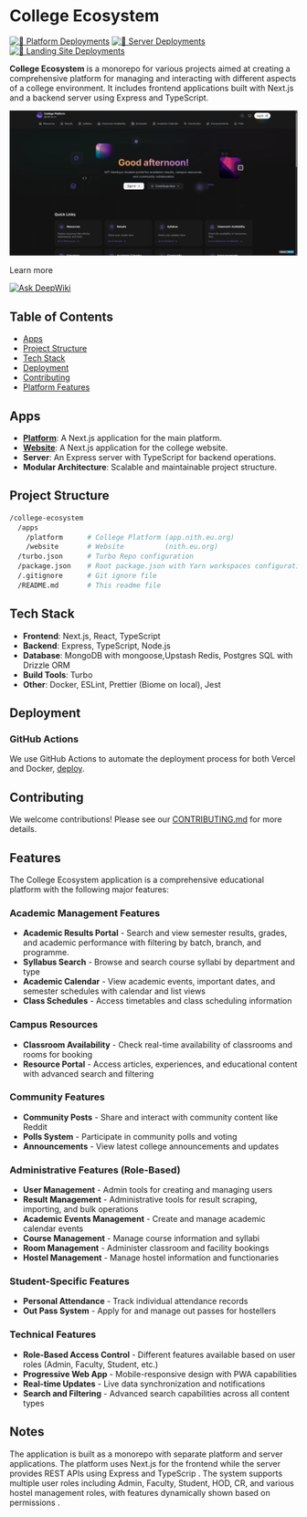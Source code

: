 # College Ecosystem

[![🚀 Platform Deployments](https://github.com/kanakkholwal/college-ecosystem/actions/workflows/deploy-platform.yml/badge.svg)](https://github.com/kanakkholwal/college-ecosystem/actions/workflows/deploy-platform.yml)
[![🚀 Server Deployments](https://github.com/kanakkholwal/college-ecosystem/actions/workflows/deploy-servers.yml/badge.svg)](https://github.com/kanakkholwal/college-ecosystem/actions/workflows/deploy-servers.yml)
[![🚀 Landing Site Deployments](https://github.com/kanakkholwal/college-ecosystem/actions/workflows/deploy-statics.yml/badge.svg)](https://github.com/kanakkholwal/college-ecosystem/actions/workflows/deploy-statics.yml)

**College Ecosystem** is a monorepo for various projects aimed at creating a comprehensive platform for managing and interacting with different aspects of a college environment. It includes frontend applications built with Next.js and a backend server using Express and TypeScript.

[![ScreenShot](screenshot.png)](https://app.nith.eu.org)

Learn more

[![Ask DeepWiki](https://deepwiki.com/badge.svg)](https://deepwiki.com/kanakkholwal/college-ecosystem)
<!-- Welcome to the College Ecosystem monorepo, housing various projects related to college management and services. This repository utilizes Yarn Workspaces and Turbo Repo for efficient project management. -->

## Table of Contents

- [Apps](#apps)
- [Project Structure](#project-structure)
- [Tech Stack](#tech-stack)
- [Deployment](#deployment)
- [Contributing](#contributing)
- [Platform Features](#features)
<!-- - [License](#license) -->

## Apps

- [**Platform**](https://app.nith.eu.org): A Next.js application for the main platform.
- [**Website**](https://nith.eu.org): A Next.js application for the college website.
- **Server**: An Express server with TypeScript for backend operations.
- **Modular Architecture**: Scalable and maintainable project structure.

## Project Structure

```bash
/college-ecosystem
  /apps
    /platform      # College Platform (app.nith.eu.org)
    /website       # Website          (nith.eu.org)
  /turbo.json      # Turbo Repo configuration
  /package.json    # Root package.json with Yarn workspaces configuration
  /.gitignore      # Git ignore file
  /README.md       # This readme file
```

## Tech Stack

- **Frontend**: Next.js, React, TypeScript
- **Backend**: Express, TypeScript, Node.js
- **Database**: MongoDB with mongoose,Upstash Redis, Postgres SQL with Drizzle ORM
- **Build Tools**: Turbo
- **Other**: Docker, ESLint, Prettier (Biome on local), Jest

## Deployment

### GitHub Actions

We use GitHub Actions to automate the deployment process for both Vercel and Docker, [deploy](.github/workflows/deploy.yml).

## Contributing

We welcome contributions! Please see our [CONTRIBUTING.md](CONTRIBUTING.md) for more details.

## Features
The College Ecosystem application is a comprehensive educational platform with the following major features:

### Academic Management Features
- **Academic Results Portal** - Search and view semester results, grades, and academic performance with filtering by batch, branch, and programme.
- **Syllabus Search** - Browse and search course syllabi by department and type  
- **Academic Calendar** - View academic events, important dates, and semester schedules with calendar and list views 
- **Class Schedules** - Access timetables and class scheduling information  

### Campus Resources
- **Classroom Availability** - Check real-time availability of classrooms and rooms for booking  
- **Resource Portal** - Access articles, experiences, and educational content with advanced search and filtering  

### Community Features
- **Community Posts** - Share and interact with community content like Reddit 
- **Polls System** - Participate in community polls and voting 
- **Announcements** - View latest college announcements and updates 

### Administrative Features (Role-Based)
- **User Management** - Admin tools for creating and managing users 
- **Result Management** - Administrative tools for result scraping, importing, and bulk operations 
- **Academic Events Management** - Create and manage academic calendar events 
- **Course Management** - Manage course information and syllabi 
- **Room Management** - Administer classroom and facility bookings 
- **Hostel Management** - Manage hostel information and functionaries

### Student-Specific Features
- **Personal Attendance** - Track individual attendance records 
- **Out Pass System** - Apply for and manage out passes for hostellers

### Technical Features
- **Role-Based Access Control** - Different features available based on user roles (Admin, Faculty, Student, etc.)
- **Progressive Web App** - Mobile-responsive design with PWA capabilities 
- **Real-time Updates** - Live data synchronization and notifications
- **Search and Filtering** - Advanced search capabilities across all content types

## Notes

The application is built as a monorepo with separate platform and server applications. The platform uses Next.js for the frontend while the server provides REST APIs using Express and TypeScrip . The system supports multiple user roles including Admin, Faculty, Student, HOD, CR, and various hostel management roles, with features dynamically shown based on permissions .

